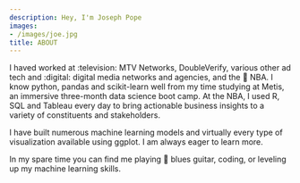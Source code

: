 ```yaml
---
description: Hey, I'm Joseph Pope
images:
- /images/joe.jpg
title: ABOUT
---
```



I haved worked at :television: MTV Networks, DoubleVerify, various other ad tech and :digital: digital media networks and agencies, and the :basketball: NBA. I know python, pandas and scikit-learn well from my time studying at Metis, an immersive three-month data science boot camp. At the NBA, I used R, SQL and Tableau every day to bring actionable business insights to a variety of constituents and stakeholders. 

I have built numerous machine learning models and virtually every type of visualization available using ggplot. I am always eager to learn more. 

In my spare time you can find me playing :guitar: blues guitar, coding, or leveling up my machine learning skills. 